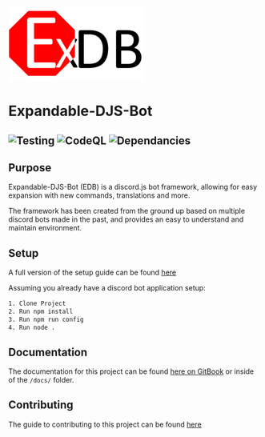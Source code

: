 ![logo](/assets/logo_269x150.png)
# Expandable-DJS-Bot
## ![Testing](https://github.com/AngelNull/expandable-djs-bot/workflows/Testing/badge.svg) ![CodeQL](https://github.com/AngelNull/expandable-djs-bot/workflows/CodeQL/badge.svg) ![Dependancies](https://status.david-dm.org/gh/AngelNull/expandable-djs-bot.svg)
## Purpose
Expandable-DJS-Bot (EDB) is a discord.js bot framework, allowing for easy expansion with new commands, translations and more. 

The framework has been created from the ground up based on multiple discord bots made in the past, and provides an easy to understand and maintain environment.

## Setup
A full version of the setup guide can be found [here](https://angelnull.gitbook.io/edb/installation/getting-setup)

Assuming you already have a discord bot application setup:
```
1. Clone Project
2. Run npm install
3. Run npm run config 
4. Run node .
````
## Documentation
The documentation for this project can be found [here on GitBook](https://angelnull.gitbook.io/edb/) or inside of the `/docs/` folder. 

## Contributing
The guide to contributing to this project can be found [here](https://angelnull.gitbook.io/edb/contributing/contributing-guide)
